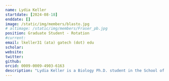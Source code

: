 ```yaml
---
name: Lydia Keller
startdate: [2024-08-18]
enddate: []
image: /static/img/members/blasto.jpg
# altimage: /static/img/members/Fraser_pb.jpg
position: Graduate Student - Rotation
#current:
email: lkeller31 (ata) gatech (dot) edu
scholar:
website:
twitter:
github:
orcid: 0009-0009-4903-6163
description: "Lydia Keller is a Biology Ph.D. student in the School of Biological Sciences. She received her B.S. in Integrative Biology from the University of Illinois Urbana-Champaign. Outside of the lab, Lydia enjoys birding, fitness, and exploring Atlanta."
---
```

